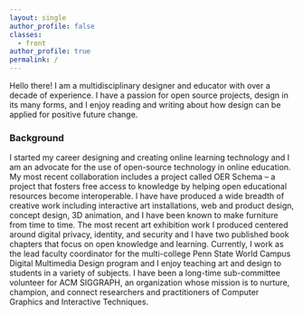 ```yaml
---
layout: single
author_profile: false
classes:
  - front
author_profile: true
permalink: /
---
```

Hello there! I am a multidisciplinary designer and educator with over a decade of experience. I have a passion for open source projects, design in its many forms, and I enjoy reading and writing about how design can be applied for positive future change.

### Background

I started my career designing and creating online learning technology and I am an advocate for the use of open-source technology in online education. My most recent collaboration includes a project called OER Schema – a project that fosters free access to knowledge by helping open educational resources become interoperable. I have have produced a wide breadth of creative work including interactive art installations, web and product design, concept design, 3D animation, and I have been known to make furniture from time to time. The most recent art exhibition work I produced centered around digital privacy, identity, and security and I have two published book chapters that focus on open knowledge and learning. Currently, I work as the lead faculty coordinator for the multi-college Penn State World Campus Digital Multimedia Design program and I enjoy teaching art and design to students in a variety of subjects. I have been a long-time sub-committee volunteer for ACM SIGGRAPH, an organization whose mission is to nurture, champion, and connect researchers and practitioners of Computer Graphics and Interactive Techniques.
